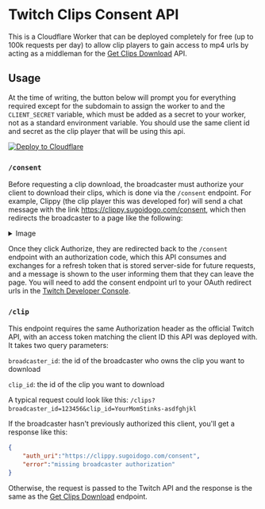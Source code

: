 # Twitch Clips Consent API
This is a Cloudflare Worker that can be deployed completely for free (up to 100k requests per day) to allow clip players to gain access to mp4 urls by acting as a middleman for the [Get Clips Download](https://dev.twitch.tv/docs/api/reference/#get-clips-download) API.

## Usage

At the time of writing, the button below will prompt you for everything required except for the subdomain to assign the worker to and the `CLIENT_SECRET` variable, which must be added as a secret to your worker, not as a standard environment variable. You should use the same client id and secret as the clip player that will be using this api.

[![Deploy to Cloudflare](https://deploy.workers.cloudflare.com/button)](https://deploy.workers.cloudflare.com/?url=https%3A%2F%2Fgithub.com%2Fsugoidogo%2Ftwitch-clips-consent-api)

### `/consent`
Before requesting a clip download, the broadcaster must authorize your client to download their clips, which is done via the `/consent` endpoint. For example, Clippy (the clip player this was developed for) will send a chat message with the link https://clippy.sugoidogo.com/consent, which then redirects the broadcaster to a page like the following:

<details><summary>Image</summary>
<img src='auth-example.png'>
</details>

Once they click Authorize, they are redirected back to the `/consent` endpoint with an authorization code, which this API consumes and exchanges for a refresh token that is stored server-side for future requests, and a message is shown to the user informing them that they can leave the page. You will need to add the consent endpoint url to your OAuth redirect urls in the [Twitch Developer Console](https://dev.twitch.tv/console).

### `/clip`

This endpoint requires the same Authorization header as the official Twitch API, with an access token matching the client ID this API was deployed with. It takes two query parameters:

`broadcaster_id`: the id of the broadcaster who owns the clip you want to download

`clip_id`: the id of the clip you want to download

A typical request could look like this: `/clips?broadcaster_id=123456&clip_id=YourMomStinks-asdfghjkl`

If the broadcaster hasn't previously authorized this client, you'll get a response like this:

```json
{
    "auth_uri":"https://clippy.sugoidogo.com/consent",
    "error":"missing broadcaster authorization"
}
```

Otherwise, the request is passed to the Twitch API and the response is the same as the [Get Clips Download](https://dev.twitch.tv/docs/api/reference/#get-clips-download) endpoint.